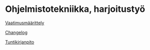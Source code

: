 # Ohjelmistotekniikka, harjoitustyö

[Vaatimusmäärittely](https://github.com/SaNi19/ot-harjoitustyo/blob/master/game-app/dokumentaatio/vaatimusmaarittely.md)

[Changelog](https://github.com/SaNi19/ot-harjoitustyo/blob/master/game-app/dokumentaatio/changelog.md)

[Tuntikirjanpito](https://github.com/SaNi19/ot-harjoitustyo/blob/master/game-app/dokumentaatio/tuntikirjanpito.md)

